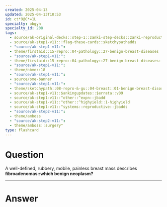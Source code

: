 ```yaml
---
created: 2025-04-13
updated: 2025-04-13T10:53
id: ct*9@C*=1L
specialty: obgyn
specialty_id: 208
tags:
  - source/ak-original-decks::step-1::zanki-step-decks::zanki-reproductive::reproductive-pathology
  - source/ak-step1-v11::!flag-these-cards::sketchypathadds
  - "source/ak-step1-v11:": 
  - theme/firstaid::15-repro::04-pathology::27-benign-breast-diseases
  - "source/ak-step1-v11:": 
  - theme/firstaid::15-repro::04-pathology::27-benign-breast-diseases::benign-tumors::fibroadenoma
  - "source/ak-step1-v11:": 
  - theme/nbme::18
  - "source/ak-step1-v11:": 
  - source/ome-banner
  - "source/ak-step1-v11:": 
  - theme/sketchypath::08-repro-&-gu::04-breast::01-benign-breast-disorders
  - source/ak-step1-v11::$ankingupdates::$errata::v09
  - source/ak-step1-v11::^other::^expn::jbadd
  - source/ak-step1-v11::^other::^highyield::1-highyield
  - source/ak-step1-v11::^systems::reproductive::jbadds
  - "source/ak-step2-v11:": 
  - theme/amboss
  - "source/ak-step2-v11:": 
  - theme/amboss::surgery"
type: flashcard
---
```


# Question
A well-defined, rubbery, mobile, painless breast mass describes **fibroadenomas::which benign neoplasm?**

---

# Answer
